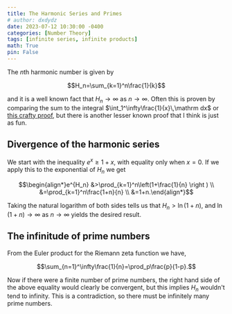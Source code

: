 ```yaml
---
title: The Harmonic Series and Primes
# author: dxdydz
date: 2023-07-12 10:30:00 -0400
categories: [Number Theory]
tags: [infinite series, infinite products]
math: True
pin: False
---
```


The $n\text{th}$ harmonic number is given by

$$H_n=\sum_{k=1}^n\frac{1}{k}$$

and it is a well known fact that $H_n\to\infty$ as $n\to\infty$. Often this is proven by comparing the sum to the integral $\int_1^\infty\frac{1}{x}\,\mathrm dx$ or [this crafty proof](https://proofwiki.org/wiki/Harmonic_Series_is_Divergent#Proof_1), but there is another lesser known proof that I think is just as fun.

## Divergence of the harmonic series

We start with the inequality $e^x\geq1+x$, with equality only when $x=0$. If we apply this to the exponential of $H_n$ we get

$$\begin{align*}e^{H_n} &>\prod_{k=1}^n\left(1+\frac{1}{n} \right ) \\  &=\prod_{k=1}^n\frac{1+n}{n} \\  &=1+n.\end{align*}$$

Taking the natural logarithm of both sides tells us that $H_n>\ln(1+n)$, and $\ln(1+n)\to\infty$ as $n\to\infty$ yields the desired result.

## The infinitude of prime numbers

From the Euler product for the Riemann zeta function we have,

$$\sum_{n=1}^\infty\frac{1}{n}=\prod_p\frac{p}{1-p}.$$

Now if there were a finite number of prime numbers, the right hand side of the above equality would clearly be convergent, but this implies $H_n$ wouldn't tend to infinity. This is a contradiction, so there must be infinitely many prime numbers.